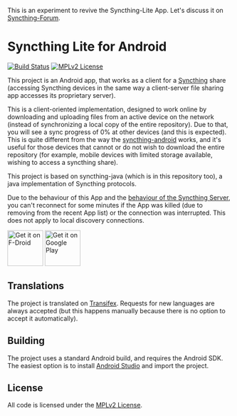 This is an experiment to revive the Syncthing-Lite App. Let's discuss it on [Syncthing-Forum](https://forum.syncthing.net/).

# Syncthing Lite for Android

[![Build Status](https://travis-ci.org/syncthing/syncthing-lite.svg?branch=master)](https://travis-ci.org/syncthing/syncthing-lite)
[![MPLv2 License](https://img.shields.io/badge/license-MPLv2-blue.svg?style=flat-square)](https://www.mozilla.org/MPL/2.0/)

This project is an Android app, that works as a client for a [Syncthing][1] share (accessing 
Syncthing devices in the same way a client-server file sharing app accesses its proprietary server). 

This is a client-oriented implementation, designed to work online by downloading and 
uploading files from an active device on the network (instead of synchronizing a local copy of 
the entire repository).
Due to that, you will see a sync progress of 0% at other devices (and this is expected).
This is quite different from the way the [syncthing-android][2] works, 
and it's useful for those devices that cannot or do not wish to download the entire repository (for 
example, mobile devices with limited storage available, wishing to access a syncthing share).

This project is based on syncthing-java (which is in this repository too), a java implementation of Syncthing protocols.

Due to the behaviour of this App and the [behaviour of the Syncthing Server](https://github.com/syncthing/syncthing/issues/5224),
you can't reconnect for some minutes if the App was killed (due to removing from the recent App list) or the connection was interrupted.
This does not apply to local discovery connections.

[<img alt="Get it on F-Droid" src="https://f-droid.org/badge/get-it-on.png" height="80">](https://f-droid.org/packages/net.syncthing.lite/)
[<img alt="Get it on Google Play" src="https://play.google.com/intl/en_us/badges/images/generic/en_badge_web_generic.png" height="80">](https://play.google.com/store/apps/details?id=net.syncthing.lite)

## Translations

The project is translated on [Transifex](https://www.transifex.com/syncthing/syncthing-lite/).
Requests for new languages are always accepted (but this happens manually because there is no option to accept it automatically).

## Building

The project uses a standard Android build, and requires the Android SDK. The easiest option is to
install [Android Studio][3] and import the project.

## License
All code is licensed under the [MPLv2 License][4].

[1]: https://syncthing.net/
[2]: https://github.com/syncthing/syncthing-android
[3]: https://developer.android.com/studio/index.html
[4]: LICENSE

